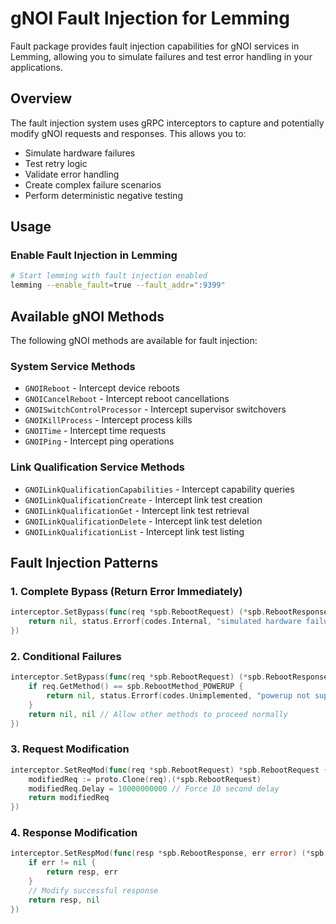 # gNOI Fault Injection for Lemming

Fault package provides fault injection capabilities for gNOI services in Lemming, allowing you to simulate failures and test error handling in your applications.

## Overview

The fault injection system uses gRPC interceptors to capture and potentially modify gNOI requests and responses. This allows you to:

- Simulate hardware failures
- Test retry logic
- Validate error handling
- Create complex failure scenarios
- Perform deterministic negative testing

## Usage

### Enable Fault Injection in Lemming

```bash
# Start lemming with fault injection enabled
lemming --enable_fault=true --fault_addr=":9399"
```

## Available gNOI Methods

The following gNOI methods are available for fault injection:

### System Service Methods
- `GNOIReboot` - Intercept device reboots
- `GNOICancelReboot` - Intercept reboot cancellations
- `GNOISwitchControlProcessor` - Intercept supervisor switchovers
- `GNOIKillProcess` - Intercept process kills
- `GNOITime` - Intercept time requests
- `GNOIPing` - Intercept ping operations

### Link Qualification Service Methods
- `GNOILinkQualificationCapabilities` - Intercept capability queries
- `GNOILinkQualificationCreate` - Intercept link test creation
- `GNOILinkQualificationGet` - Intercept link test retrieval
- `GNOILinkQualificationDelete` - Intercept link test deletion
- `GNOILinkQualificationList` - Intercept link test listing

## Fault Injection Patterns

### 1. Complete Bypass (Return Error Immediately)

```go
interceptor.SetBypass(func(req *spb.RebootRequest) (*spb.RebootResponse, error) {
    return nil, status.Errorf(codes.Internal, "simulated hardware failure")
})
```

### 2. Conditional Failures

```go
interceptor.SetBypass(func(req *spb.RebootRequest) (*spb.RebootResponse, error) {
    if req.GetMethod() == spb.RebootMethod_POWERUP {
        return nil, status.Errorf(codes.Unimplemented, "powerup not supported")
    }
    return nil, nil // Allow other methods to proceed normally
})
```

### 3. Request Modification

```go
interceptor.SetReqMod(func(req *spb.RebootRequest) *spb.RebootRequest {
    modifiedReq := proto.Clone(req).(*spb.RebootRequest)
    modifiedReq.Delay = 10000000000 // Force 10 second delay
    return modifiedReq
})
```

### 4. Response Modification

```go
interceptor.SetRespMod(func(resp *spb.RebootResponse, err error) (*spb.RebootResponse, error) {
    if err != nil {
        return resp, err
    }
    // Modify successful response
    return resp, nil
})
```
